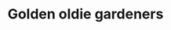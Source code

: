 ---
layout: activity
title: Golden oldie gardeners
description: This group is about socialising more than anything. There will be tea, biscuits, chatting and of course gardening – but you don’t have to be an expert gardener, just willing to have a go!
times:
- Monday to Friday 10a.m. – 2p.m.
cost: free
location: St George’s Allotment
signup: true
additional_info: Please wear appropriate clothing, you might get mucky!
---